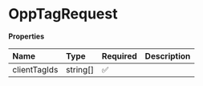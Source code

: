 # OppTagRequest

**Properties**

| Name         | Type     | Required | Description |
| :----------- | :------- | :------- | :---------- |
| clientTagIds | string[] | ✅       |             |

<!-- This file was generated by liblab | https://liblab.com/ -->
